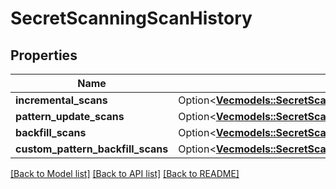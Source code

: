 # SecretScanningScanHistory

## Properties

Name | Type | Description | Notes
------------ | ------------- | ------------- | -------------
**incremental_scans** | Option<[**Vec<models::SecretScanningScan>**](secret-scanning-scan.md)> |  | [optional]
**pattern_update_scans** | Option<[**Vec<models::SecretScanningScan>**](secret-scanning-scan.md)> |  | [optional]
**backfill_scans** | Option<[**Vec<models::SecretScanningScan>**](secret-scanning-scan.md)> |  | [optional]
**custom_pattern_backfill_scans** | Option<[**Vec<models::SecretScanningScanHistoryCustomPatternBackfillScansInner>**](secret_scanning_scan_history_custom_pattern_backfill_scans_inner.md)> |  | [optional]

[[Back to Model list]](../README.md#documentation-for-models) [[Back to API list]](../README.md#documentation-for-api-endpoints) [[Back to README]](../README.md)


